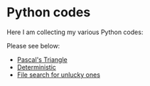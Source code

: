 # Python codes 

Here I am collecting my various Python codes:

Please see below:

* [Pascal's Triangle](pascal_triangle)
* [Deterministic](deterministic) 
* [File search for unlucky ones](file_search)  
